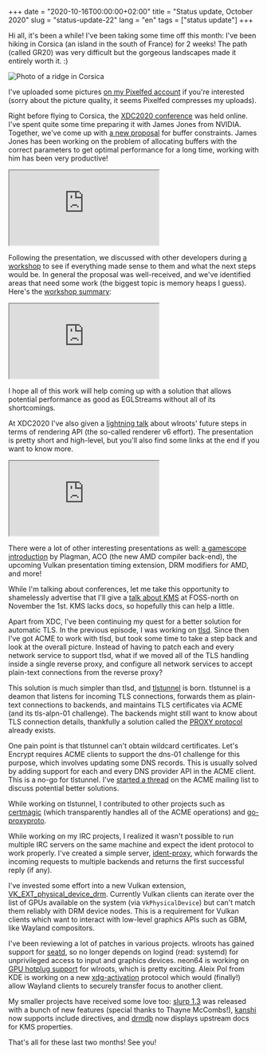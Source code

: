+++
date = "2020-10-16T00:00:00+02:00"
title = "Status update, October 2020"
slug = "status-update-22"
lang = "en"
tags = ["status update"]
+++

Hi all, it's been a while! I've been taking some time off this month: I've been
hiking in Corsica (an island in the south of France) for 2 weeks! The path
(called GR20) was very difficult but the gorgeous landscapes made it entirely
worth it. :)

![Photo of a ridge in Corsica](https://pixelfed.social/storage/m/_v2/1521/1fb716abf-c07fca/FqvF9A5zS1qh/zSyjqk2TJ5TZzUu6BaJJYTg7zvW0f0U6nmtka2Oe.jpeg)

I've uploaded some pictures [on my Pixelfed account][pixelfed] if you're
interested (sorry about the picture quality, it seems Pixelfed compresses my
uploads).

Right before flying to Corsica, the [XDC2020 conference][xdc2020] was held
online. I've spent quite some time preparing it with James Jones from NVIDIA.
Together, we've come up with [a new proposal][xdc2020-constraints-talk] for
buffer constraints. James Jones has been working on the problem of allocating
buffers with the correct parameters to get optimal performance for a long time,
working with him has been very productive!

<iframe src="https://www.youtube-nocookie.com/embed/b2mnbyRgXkY?start=20290" allowfullscreen></iframe>

Following the presentation, we discussed with other developers during [a
workshop][xdc2020-constraints-workshop] to see if everything made sense to them
and what the next steps would be. In general the proposal was well-received,
and we've identified areas that need some work (the biggest topic is memory
heaps I guess). Here's the [workshop summary][xdc2020-constraints-summary]:

<iframe src="https://www.youtube-nocookie.com/embed/C3gltQa-SiM?start=17435" allowfullscreen></iframe>

I hope all of this work will help coming up with a solution that allows
potential performance as good as EGLStreams without all of its shortcomings.

At XDC2020 I've also given a [lightning talk][xdc2020-wlroots] about wlroots'
future steps in terms of rendering API (the so-called renderer v6 effort). The
presentation is pretty short and high-level, but you'll also find some links at
the end if you want to know more.

<iframe src="https://www.youtube-nocookie.com/embed/C3gltQa-SiM?start=17975" allowfullscreen></iframe>

There were a lot of other interesting presentations as well: [a gamescope
introduction][xdc2020-gamescope] by Plagman, ACO (the new AMD compiler
back-end), the upcoming Vulkan presentation timing extension, DRM modifiers for
AMD, and more!

While I'm talking about conferences, let me take this opportunity to
shamelessly advertise that I'll give a [talk about KMS][foss-north-talk] at
FOSS-north on November the 1st. KMS lacks docs, so hopefully this can help a
little.

Apart from XDC, I've been continuing my quest for a better solution for
automatic TLS. In the previous episode, I was working on [tlsd]. Since then
I've got ACME to work with tlsd, but took some time to take a step back and
look at the overall picture. Instead of having to patch each and every network
service to support tlsd, what if we moved all of the TLS handling inside a
single reverse proxy, and configure all network services to accept plain-text
connections from the reverse proxy?

This solution is much simpler than tlsd, and [tlstunnel] is born. tlstunnel is
a deamon that listens for incoming TLS connections, forwards them as plain-text
connections to backends, and maintains TLS certificates via ACME (and its
tls-alpn-01 challenge). The backends might still want to know about TLS
connection details, thankfully a solution called the [PROXY protocol] already
exists.

One pain point is that tlstunnel can't obtain wildcard certificates. Let's
Encrypt requires ACME clients to support the dns-01 challenge for this purpose,
which involves updating some DNS records. This is usually solved by adding
support for each and every DNS provider API in the ACME client. This is a no-go
for tlstunnel. I've [started a thread][acme-dns-01-limitations] on the ACME
mailing list to discuss potential better solutions.

While working on tlstunnel, I contributed to other projects such as [certmagic]
(which transparently handles all of the ACME operations) and [go-proxyproto].

While working on my IRC projects, I realized it wasn't possible to run multiple
IRC servers on the same machine and expect the ident protocol to work properly.
I've created a simple server, [ident-proxy], which forwards the incoming
requests to multiple backends and returns the first successful reply (if any).

I've invested some effort into a new Vulkan extension,
[VK_EXT_physical_device_drm]. Currently Vulkan clients can iterate over the
list of GPUs available on the system (via `VkPhysicalDevice`) but can't match
them reliably with DRM device nodes. This is a requirement for Vulkan clients
which want to interact with low-level graphics APIs such as GBM, like Wayland
compositors.

I've been reviewing a lot of patches in various projects. wlroots has gained
support for [seatd], so no longer depends on logind (read: systemd) for
unprivileged access to input and graphics devices. neon64 is working on
[GPU hotplug support][wlroots-gpu-hotplug] for wlroots, which is pretty
exciting. Aleix Pol from KDE is working on a new [xdg-activation] protocol
which would (finally!) allow Wayland clients to securely transfer focus to
another client.

My smaller projects have received some love too: [slurp 1.3] was released with
a bunch of new features (special thanks to Thayne McCombs!), [kanshi] now
supports include directives, and [drmdb] now displays upstream docs for KMS
properties.

That's all for these last two months! See you!

[pixelfed]: https://pixelfed.social/emersion
[xdc2020]: https://xdc2020.x.org/
[xdc2020-constraints-talk]: https://xdc2020.x.org/event/9/contributions/615/
[xdc2020-gamescope]: https://xdc2020.x.org/event/9/contributions/869/
[xdc2020-constraints-workshop]: https://xdc2020.x.org/event/9/contributions/634/
[xdc2020-constraints-summary]: https://xdc2020.x.org/event/9/contributions/868/
[xdc2020-wlroots]: https://xdc2020.x.org/event/9/contributions/870/
[xdc2020-gamescope]: https://youtu.be/b2mnbyRgXkY?t=25695
[VK_EXT_physical_device_drm]: https://github.com/KhronosGroup/Vulkan-Docs/pull/1356
[tlsd]: https://git.sr.ht/~emersion/tlsd
[tlstunnel]: https://sr.ht/~emersion/tlstunnel
[PROXY protocol]: https://www.haproxy.org/download/2.3/doc/proxy-protocol.txt
[acme-dns-01-limitations]: https://mailarchive.ietf.org/arch/msg/acme/w8sqjRuWclcsMsCOQR9PfCGvczY/
[certmagic]: https://github.com/caddyserver/certmagic/
[ident-proxy]: https://git.sr.ht/~emersion/ident-proxy
[go-proxyproto]: https://github.com/pires/go-proxyproto
[foss-north-talk]: https://foss-north.se/2020ii/speakers-and-talks.html#sser
[seatd]: https://sr.ht/~kennylevinsen/seatd/
[xdg-activation]: https://gitlab.freedesktop.org/wayland/wayland-protocols/-/merge_requests/50
[slurp 1.3]: https://github.com/emersion/slurp/releases/tag/v1.3.0
[kanshi]: https://github.com/emersion/kanshi
[drmdb]: https://drmdb.emersion.fr/
[wlroots-gpu-hotplug]: https://github.com/swaywm/wlroots/pull/2423
